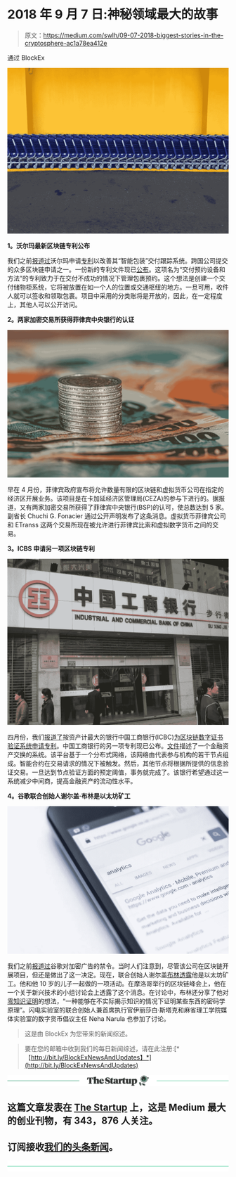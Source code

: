# 2018 年 9 月 7 日:神秘领域最大的故事

> 原文：<https://medium.com/swlh/09-07-2018-biggest-stories-in-the-cryptosphere-ac1a78ea412e>

通过 BlockEx

![](img/e6380634e21f38e11d5b548088c58565.png)

**1。沃尔玛最新区块链专利公布**

我们之前[报道过](https://hackernoon.com/02-03-2018-biggest-stories-in-the-cryptosphere-44af92292aaa)沃尔玛申请[专利](http://appft.uspto.gov/netacgi/nph-Parser?Sect1=PTO2&Sect2=HITOFF&u=%2Fnetahtml%2FPTO%2Fsearch-adv.html&r=1&p=1&f=G&l=50&d=PG01&S1=20180061162.PGNR.&OS=dn/20180061162&RS=DN/20180061162)以改善其“智能包装”交付跟踪系统。跨国公司提交的众多区块链申请之一。一份新的专利文件现已[公布](https://www.coindesk.com/walmart-looks-to-blockchain-for-better-package-tracking/)。这项名为“交付预约设备和方法”的专利致力于在交付不成功的情况下管理包裹预约。这个想法是创建一个交付储物柜系统，它将被放置在如一个人的位置或交通枢纽的地方。一旦可用，收件人就可以签收和领取包裹。项目中采用的分类账将是开放的，因此，在一定程度上，其他人可以公开访问。

**2。两家加密交易所获得菲律宾中央银行的认证**

![](img/9b8a41fd47a8569461ee27e1b484010a.png)

早在 4 月份，菲律宾政府宣布将允许数量有限的区块链和虚拟货币公司在指定的经济区开展业务。该项目是在卡加延经济区管理局(CEZA)的参与下进行的。据报道，又有两家加密交易所获得了菲律宾中央银行(BSP)的认可，使总数达到 5 家。副省长 Chuchi G. Fonacier 通过公开声明发布了这条消息。虚拟货币菲律宾公司和 ETranss 这两个交易所现在被允许进行菲律宾比索和虚拟数字货币之间的交易。

**3。ICBS 申请另一项区块链专利**

![](img/ef6c5270d44371916f21e2e48432c32b.png)

四月份，我们[报道了](https://hackernoon.com/30-04-2018-biggest-stories-in-the-cryptosphere-251f07930e73)按资产计最大的银行中国工商银行(ICBC)[为区块链数字证书验证系统申请专利](https://hackernoon.com/30-04-2018-biggest-stories-in-the-cryptosphere-251f07930e73)。中国工商银行的另一项专利现已公布。[文件](https://www.scribd.com/document/383489720/ICBC-patent#from_embed?campaign=SkimbitLtd&ad_group=100652X1574425X89335243b599815f85d3f85fbe36f526&keyword=660149026&source=hp_affiliate&medium=affiliate)描述了一个金融资产交换的系统。该平台基于一个分布式网络，该网络由代表参与机构的若干节点组成。智能合约在交易请求的情况下被触发。然后，其他节点将根据所提供的信息验证交易。一旦达到节点验证方面的预定阈值，事务就完成了。该银行希望通过这一系统减少中间商，提高金融资产的流动性水平。

**4。谷歌联合创始人谢尔盖·布林是以太坊矿工**

![](img/850c628ad12c0175c4b5ee9583f743e5.png)

我们之前[报道过](https://hackernoon.com/23-03-2018-biggest-stories-in-the-cryptosphere-e2cdd7acd640)谷歌对加密广告的禁令。当时人们注意到，尽管该公司在区块链开展项目，但还是做出了这一决定。现在，联合创始人谢尔盖[布林透露](https://www.ccn.com/billionaire-google-co-founder-sergey-brin-is-an-ethereum-miner/)他是以太坊矿工。他和他 10 岁的儿子一起做的一项活动。在摩洛哥举行的区块链峰会上，他在一个关于新兴技术的小组讨论会上透露了这个消息。在讨论中，布林还分享了他对[零知识证明](https://venturebeat.com/2017/12/16/what-zero-knowledge-proofs-will-do-for-blockchain/)的想法，“一种能够在不实际揭示知识的情况下证明某些东西的密码学原理”。闪电实验室的联合创始人兼首席执行官伊丽莎白·斯塔克和麻省理工学院媒体实验室的数字货币倡议主任 Neha Narula 也参加了讨论。

> 这是由 BlockEx 为您带来的新闻综述。

> 要在您的邮箱中收到我们的每日新闻综述，请在此注册:[*【http://bit.ly/BlockExNewsAndUpdates】*](http://bit.ly/BlockExNewsAndUpdates)

[![](img/308a8d84fb9b2fab43d66c117fcc4bb4.png)](https://medium.com/swlh)

## 这篇文章发表在 [The Startup](https://medium.com/swlh) 上，这是 Medium 最大的创业刊物，有 343，876 人关注。

## 订阅接收[我们的头条新闻](http://growthsupply.com/the-startup-newsletter/)。

[![](img/b0164736ea17a63403e660de5dedf91a.png)](https://medium.com/swlh)